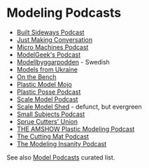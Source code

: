 # Modeling Podcasts

* [Built Sideways Podcast](https://podcasts.apple.com/us/podcast/built-sideways-podcast/id1578246351)
* [Just Making Conversation](https://podcasts.apple.com/us/podcast/just-making-conversation/id1539297245)
* [Micro Machines Podcast](https://www.youtube.com/channel/UC8Az4-9xBW0eTgd5y_X3Xsw)
* [ModelGeek's Podcast](https://modelgeekspodcast.com/)
* [Modellbyggarpodden](https://feeds.acast.com/public/shows/60aa8882c6d2420012f1c4d7) - Swedish
* [Models from Ukraine](https://feeds.buzzsprout.com/2035660.rss)
* [On the Bench](https://otbmodellerspodcast.libsyn.com/website)
* [Plastic Model Mojo](https://www.plasticmodelmojo.com/)
* [Plastic Posse Podcast](https://plasticpossepodcast.buzzsprout.com/)
* [Scale Model Podcast](https://scalemodelpodcast.com/)
* [Scale Model Shed](http://scalemodelshed.com/) - defunct, but evergreen
* [Small Subjects Podcast](http://www.boxdioramas.com/smallsubjects)
* [Sprue Cutters' Union](https://spruecuttersu.buzzsprout.com/)
* [THE AMSHOW Plastic Modeling Podcast](https://feeds.buzzsprout.com/1893363.rss)
* [The Cutting Mat Podcast](https://www.thecuttingmatpodcast.com/)
* [The Modeling Insanity Podcast](https://www.buzzsprout.com/2199416)

See also [Model Podcasts](http://modelpodcasts.com/) curated list.
